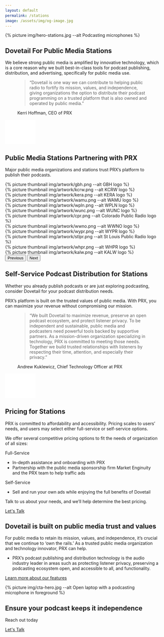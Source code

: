 ```yaml
---
layout: default
permalink: /stations
image: /assets/img/og-image.jpg
---
```

<section class="text-white lede hero px-5 pb-5 m-0">
  <div class="hero-image">
    <div>
    {% picture img/hero-stations.jpg --alt Podcasting microphones %}
    </div>
  </div>
  <div class="hero-content container col-xxl-8">
    <div class="row">
      <div class="col-md-8">
        <div class="hero-content-inner">
          <h1 class="mb-4 fw-bold">Dovetail For Public Media Stations</h1>
          <p class="lead fs-4">We believe strong public media is amplified by innovative technology, which is a core reason why we built best-in-class tools for podcast publishing, distribution, and advertising, specifically for public media use.</p>
        </div>
      </div>
    </div>
  </div>
</section>

<section class="bg-x-blue section-quote text-white p-5">
  <div class="container col-xxl-8">
    <div class="row">
      <figure class="col-md-8 mb-0 pb-0">
        <blockquote class="blockquote mt-2">
          <p class="fs-3">“Dovetail is one way we can contribute to helping public radio to fortify its mission, values, and independence, giving organizations the option to distribute their podcast programming on a trusted platform that is also owned and operated by public media.” </p>
        </blockquote>
        <figcaption class="blockquote-footer">
          Kerri Hoffman, CEO of PRX
        </figcaption>
      </figure>
      <div class="quote-mark icon-svg d-flex justify-content-center col-4">
        <img src="/assets/img/quote.svg" alt="quotation mark" aria-hidden="true" class="" width="100" height="79" />
      </div>
    </div>
  </div>
</section>

<section class="bg-gray-x p-5" id="icon-grid">
  <div class="container col-xxl-8">
    <h2 class="mb-3 display-6">Public Media Stations Partnering with PRX</h2>
    <p class="fs-4 mt-2 mb-4">Major public media organizations and stations trust PRX’s platform to publish their podcasts.</p>
    <div id="logoCarouselControls" class="carousel slide" data-bs-ride="carousel">
      <div class="carousel-inner">
        <div class="carousel-item active">
          <div class="row thumbnail-gallery pb-4">
            <div class="col d-flex align-items-center justify-content-center">
              {% picture thumbnail img/artwork/gbh.png --alt GBH logo %}
            </div>
            <div class="col d-flex align-items-center justify-content-center">
              {% picture thumbnail img/artwork/kcrw.png --alt KCRW logo %}
            </div>
            <div class="col d-flex align-items-center justify-content-center">
              {% picture thumbnail img/artwork/kera.png --alt KERA logo %}
            </div>
            <div class="col d-flex align-items-center justify-content-center">
              {% picture thumbnail img/artwork/wamu.png --alt WAMU logo %}
            </div>
          </div>
        </div>
        <div class="carousel-item">
          <div class="row g-3 thumbnail-gallery pb-4">
            <div class="col d-flex align-items-center justify-content-center">
              {% picture thumbnail img/artwork/wpln.png --alt WPLN logo %}
            </div>
            <div class="col d-flex align-items-center justify-content-center">
              {% picture thumbnail img/artwork/wunc.png --alt WUNC logo %}
            </div>
            <div class="col d-flex align-items-center justify-content-center">
              {% picture thumbnail img/artwork/cpr.png --alt Colorado Public Radio logo %}
            </div>
            <div class="col d-flex align-items-center justify-content-center">
              {% picture thumbnail img/artwork/wwno.png --alt WWNO logo %}
            </div>
          </div>
        </div>
        <div class="carousel-item">
          <div class="row g-3 thumbnail-gallery pb-4">
            <div class="col d-flex align-items-center justify-content-center">
             {% picture thumbnail img/artwork/wypr.png --alt WYPR logo %}
            </div>
            <div class="col d-flex align-items-center justify-content-center">
              {% picture thumbnail img/artwork/stlpr.png --alt St Louis Public Radio logo %}
            </div>
            <div class="col d-flex align-items-center justify-content-center">
               {% picture thumbnail img/artwork/whpr.png --alt WHPR logo %}
            </div>
            <div class="col d-flex align-items-center justify-content-center">
              {% picture thumbnail img/artwork/kalw.png --alt KALW logo %}
            </div>
          </div>
        </div>
      </div>
      <button class="carousel-control-prev" type="button" data-bs-target="#logoCarouselControls" data-bs-slide="prev">
        <span class="carousel-control-prev-icon" aria-hidden="true"></span>
        <span class="visually-hidden">Previous</span>
      </button>
      <button class="carousel-control-next" type="button" data-bs-target="#logoCarouselControls" data-bs-slide="next">
        <span class="carousel-control-next-icon" aria-hidden="true"></span>
        <span class="visually-hidden">Next</span>
      </button>
    </div>
  </div>
</section>

<section class="bg-white p-5">
  <div class="container col-xxl-8">
    <h2 class="display-6 mb-3">Self-Service Podcast Distribution for Stations</h2>
    <p class="fs-4 mt-2">Whether you already publish podcasts or are just exploring podcasting, consider Dovetail for your podcast distribution needs.</p>
    <p>PRX’s platform is built on the trusted values of public media. With PRX, you can maximize your revenue without compromising our mission.</p>
  </div>
</section>

<section class="bg-x-blue section-quote text-white p-5">
  <div class="container col-xxl-8">
    <div class="row">
      <figure class="col-md-8 mb-0 pb-0">
        <blockquote class="blockquote mt-2">
          <p class="fs-4">“We built Dovetail to maximize revenue, preserve an open podcast ecosystem, and protect listener privacy. To be independent and sustainable, public media and podcasters need powerful tools backed by supportive partners. As a mission-driven organization specializing in technology, PRX is committed to meeting those needs. Together we build trusted relationships with listeners by respecting their time, attention, and especially their privacy.”</p>
        </blockquote>
        <figcaption class="blockquote-footer">
          Andrew Kuklewicz, Chief Technology Officer at PRX
        </figcaption>
      </figure>
      <div class="quote-mark icon-svg d-flex justify-content-center col-4">
        <img src="/assets/img/quote.svg" alt="quotation mark" aria-hidden="true" class="" width="100" height="79" />
      </div>
    </div>
  </div>
</section>

<section class="bg-white p-5">
  <div class="container col-xxl-8">
    <h2 class="display-6 mb-3">Pricing for Stations</h2>
    <p class="fs-4 mt-2">PRX is committed to affordability and accessibility. Pricing scales to users’ needs, and users may select either full-service or self-service options. </p>
    <p>We offer several competitive pricing options to fit the needs of organization of all sizes:</p>
    <div class="row">
      <div class="col">
        <p class="fw-bold">Full-Service</p>
        <ul>
          <li>In-depth assistance and onboarding with PRX</li>
          <li>Partnership with the public media sponsorship firm Market Enginuity and the PRX team to help traffic ads</li>
        </ul>
      </div>
      <div class="col">
        <p class="fw-bold">Self-Service</p>
        <ul>
          <li>Sell and run your own ads while enjoying the full benefits of Dovetail </li>
        </ul>
      </div>
    </div>
    <p>Talk to us about your needs, and we’ll help determine the best pricing.</p>
    <p class="text-center mt-4 mb-0"><a href="{% link pages/contact.md %}" type="button" class="btn btn-primary px-4 gap-3">Let's Talk</a></p>
  </div>
</section>

<section class="bg-gray-x p-5">
  <div class="container col-xxl-8">
    <h2 class="display-6 mb-3">Dovetail is built on public media trust and values</h2>
    <p class="fs-4 mt-2">For public media to retain its mission, values, and independence, it’s crucial that we continue to ‘own the rails.’ As a trusted public media organization and technology innovator, PRX can help.</p>
    <ul>
      <li>PRX’s podcast publishing and distribution technology is the audio industry leader in areas such as protecting listener privacy, preserving a podcasting ecosystem open, and accessible to all, and functionality.</li>
    </ul>
    <p class="text-center mt-4 mb-0"><a href="{% link pages/features.md %}" type="button" class="btn btn-primary px-4 gap-3">Learn more about our features</a></p>
  </div>
</section>

<aside class="text-white hero p-5 m-0 cta">
  <div class="hero-image">
    <div>{% picture img/cta-hero.jpg --alt Open laptop with a podcasting microphone in foreground %}</div>
  </div>
  <div class="hero-content container col-xxl-8 text-center pt-4">
    <div class="hero-content-inner">
      <h2 class="display-6 fw-bold">Ensure your podcast keeps it independence</h2>
      <p class="fs-3 mt-2 mb-4">Reach out today</p>
      <p class="text-center"><a href="{% link pages/contact.md %}" type="button" class="btn btn-primary px-4 gap-3">Let's Talk</a></p>
    </div>
  </div>
</aside>
